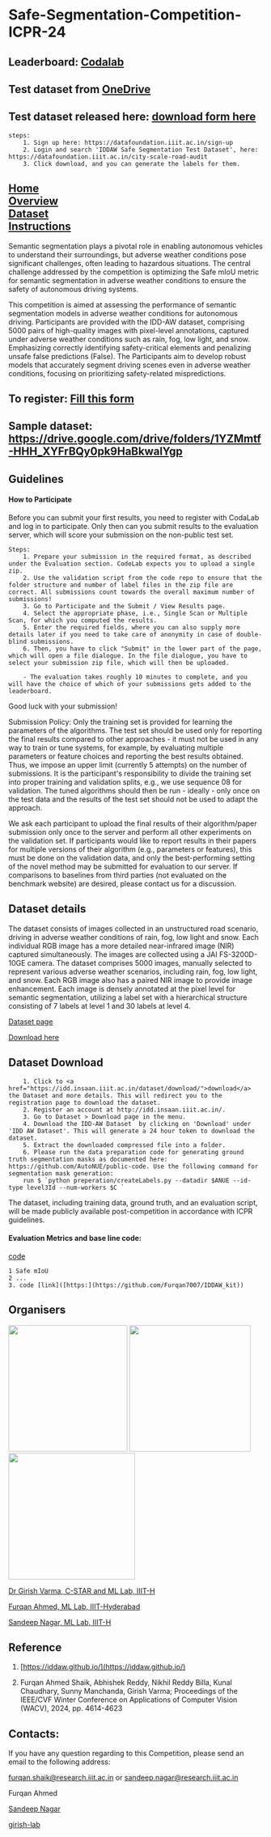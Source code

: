 
# Safe-Segmentation-Competition-ICPR-24

## Leaderboard: [Codalab](https://codalab.lisn.upsaclay.fr/competitions/18745)
## Test dataset from [OneDrive](https://iiitaphyd-my.sharepoint.com/:u:/g/personal/sandeep_nagar_research_iiit_ac_in/Ef7Qu783hx9ItwJN-5Cd_HYBGWmwdzyQ5onzQFLpbp-pcQ?e=d4j7XS)
## Test dataset released here: [download form here](https://datafoundation.iiit.ac.in/city-scale-road-audit)
    steps: 
        1. Sign up here: https://datafoundation.iiit.ac.in/sign-up
        2. Login and search 'IDDAW Safe Segmentation Test Dataset', here: https://datafoundation.iiit.ac.in/city-scale-road-audit
        3. Click download, and you can generate the labels for them.
        
## <a  href="https://girish-lab.github.io//">Home</a> <br> <a  href="https://girish-lab.github.io/Safe-Segmentation-Competition-ICPR-24/">Overview</a> <br> <a href="https://iddaw.github.io/">Dataset</a> <br> <a href="https://girish-lab.github.io/Safe-Segmentation-Competition-ICPR-24/">Instructions </a> 

Semantic segmentation plays a pivotal role in enabling autonomous vehicles to understand their surroundings, but adverse weather conditions pose significant challenges, often leading to hazardous situations. The central challenge addressed by the competition is optimizing the Safe mIoU metric for semantic segmentation in adverse weather conditions to ensure the safety of autonomous driving systems.

This competition is aimed at assessing the performance of semantic segmentation models in adverse weather conditions for autonomous driving. Participants are provided with the IDD-AW dataset, comprising 5000 pairs of high-quality images with pixel-level annotations, captured under adverse weather conditions such as rain, fog, low light, and snow. Emphasizing correctly identifying safety-critical elements and penalizing unsafe false predictions (False). The Participants aim to develop robust models that accurately segment driving scenes even in adverse weather conditions, focusing on prioritizing safety-related mispredictions.

## To register: [Fill this form](https://forms.office.com/r/61Xu4QDTQK)

## Sample dataset: https://drive.google.com/drive/folders/1YZMmtf-HHH_XYFrBQy0pk9HaBkwalYgp



## Guidelines 

#### How to Participate 

Before you can submit your first results, you need to register with CodaLab and log in to participate. Only then can you submit results to the evaluation server, which will score your submission on the non-public test set. 

    Steps:
        1. Prepare your submission in the required format, as described under the Evaluation section. CodeLab expects you to upload a single zip.
        2. Use the validation script from the code repo to ensure that the folder structure and number of label files in the zip file are correct. All submissions count towards the overall maximum number of submissions!
        3. Go to Participate and the Submit / View Results page.
        4. Select the appropriate phase, i.e., Single Scan or Multiple Scan, for which you computed the results.
        5. Enter the required fields, where you can also supply more details later if you need to take care of anonymity in case of double-blind submissions.
        6. Then, you have to click "Submit" in the lower part of the page, which will open a file dialogue. In the file dialogue, you have to select your submission zip file, which will then be uploaded.
        
        - The evaluation takes roughly 10 minutes to complete, and you will have the choice of which of your submissions gets added to the leaderboard.

Good luck with your submission!

Submission Policy: Only the training set is provided for learning the parameters of the algorithms. The test set should be used only for reporting the final results compared to other approaches - it must not be used in any way to train or tune systems, for example, by evaluating multiple parameters or feature choices and reporting the best results obtained. Thus, we impose an upper limit (currently 5 attempts) on the number of submissions. It is the participant's responsibility to divide the training set into proper training and validation splits, e.g., we use sequence 08 for validation. The tuned algorithms should then be run - ideally - only once on the test data and the results of the test set should not be used to adapt the approach. 

We ask each participant to upload the final results of their algorithm/paper submission only once to the server and perform all other experiments on the validation set. If participants would like to report results in their papers for multiple versions of their algorithm (e.g., parameters or features), this must be done on the validation data, and only the best-performing setting of the novel method may be submitted for evaluation to our server. If comparisons to baselines from third parties (not evaluated on the benchmark website) are desired, please contact us for a discussion. 



## Dataset details

The dataset consists of images collected in an unstructured road scenario, driving in adverse weather conditions of rain, fog, low light and snow. Each individual RGB image has a more detailed near-infrared image (NIR) captured simultaneously. The images are collected using a JAI FS-3200D-10GE camera.
The dataset comprises 5000 images, manually selected to represent various adverse weather scenarios, including rain, fog, low light, and snow. Each RGB image also has a paired NIR image to provide image enhancement. Each image is densely annotated at the pixel level for semantic segmentation, utilizing a label set with a hierarchical structure consisting of 7 labels at level 1 and 30 labels at level 4.


<a align="center" href="https://iddaw.github.io/"> Dataset page</a>

<a align="center" href="https://idd.insaan.iiit.ac.in/dataset/download/">Download here</a>

## Dataset Download  

        1. Click to <a href="https://idd.insaan.iiit.ac.in/dataset/download/">download</a> the Dataset and more details. This will redirect you to the registration page to download the dataset.
        2. Register an account at http://idd.insaan.iiit.ac.in/.
        3. Go to Dataset > Download page in the menu.
        4. Download the IDD-AW Dataset  by clicking on 'Download' under 'IDD AW Dataset'. This will generate a 24 hour token to download the dataset.
        5. Extract the downloaded compressed file into a folder.
        6. Please run the data preparation code for generating ground truth segmentation masks as documented here: https://github.com/AutoNUE/public-code. Use the following command for segmentation mask generation:
        run $ `python preperation/createLabels.py --datadir $ANUE --id-type level3Id --num-workers $C `


The dataset, including training data, ground truth, and an evaluation script, will be made publicly available post-competition in accordance with ICPR guidelines.

#### Evaluation Metrics and base line code: 

[code](https://github.com/Furqan7007/IDDAW_kit)

    1 Safe mIoU
    2 ...
    3. code [link]([https:](https://github.com/Furqan7007/IDDAW_kit))




## Organisers 

<img src="https://www.iiit.ac.in/files/iiit/GirishVerma.jpg" width="235" height="250"> <img src="https://girish-lab.github.io/group/furqanshaik/pic.jpg" width="240" height="250"> <img src="https://girish-lab.github.io/group/sandeepnagar/pic.jpg" width="250" height="250">


<a href="https://girishvarma.in/"> Dr Girish Varma, C-STAR and ML Lab, IIIT-H</a>              

<a href="https://scholar.google.com/citations?user=rzHNVVgAAAAJ&hl=en&oi=ao"> Furqan Ahmed, ML Lab, IIIT-Hyderabad </a>  

<a href="https://researchweb.iiit.ac.in/~sandeep.nagar/"> Sandeep Nagar, ML Lab, IIIT-H </a>



## Reference 

1. [https://iddaw.github.io/](https://iddaw.github.io/)

2. Furqan Ahmed Shaik, Abhishek Reddy, Nikhil Reddy Billa, Kunal Chaudhary, Sunny Manchanda, Girish Varma; Proceedings of the IEEE/CVF Winter Conference on Applications of Computer Vision (WACV), 2024, pp. 4614-4623
    

## Contacts:

If you have any question regarding to this Competition, please send an email to the following address:

furqan.shaik@research.iiit.ac.in or sandeep.nagar@research.iiit.ac.in

Furqan Ahmed

[Sandeep Nagar](https://twitter.com/NaagarRN)

[girish-lab](https://girishvarma.in/)


